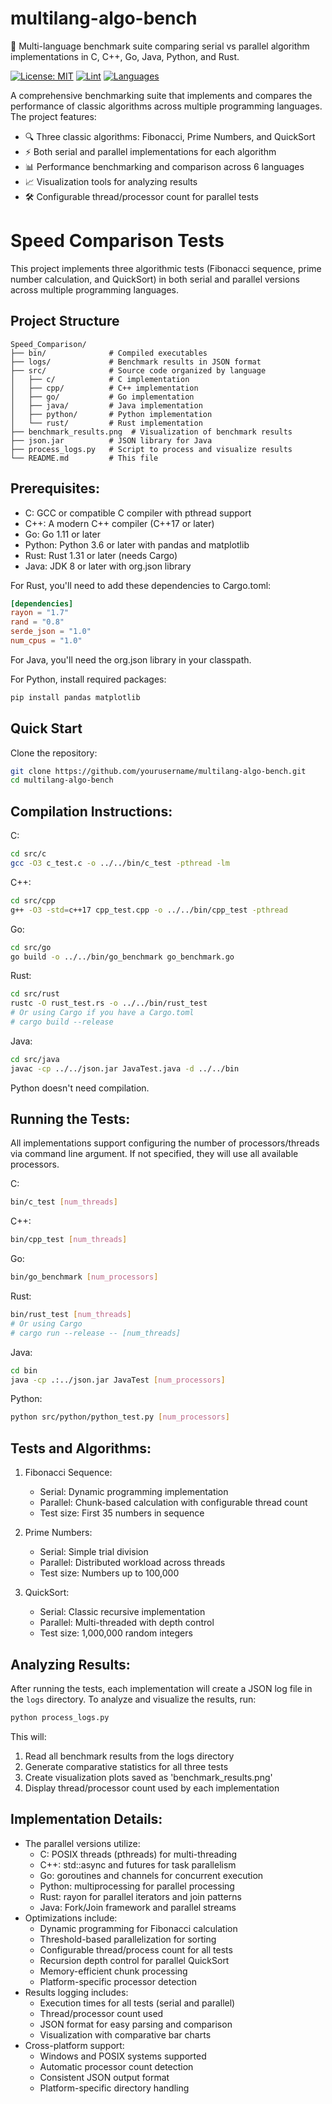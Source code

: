 # multilang-algo-bench

🚀 Multi-language benchmark suite comparing serial vs parallel algorithm implementations in C, C++, Go, Java, Python, and Rust.

[![License: MIT](https://img.shields.io/badge/License-MIT-yellow.svg)](https://opensource.org/licenses/MIT)
[![Lint](https://github.com/sreekar2858/multilang-algo-bench/actions/workflows/lint.yml/badge.svg)](https://github.com/sreekar2858/multilang-algo-bench/actions/workflows/lint.yml)
[![Languages](https://img.shields.io/badge/languages-6-blue)](https://github.com/sreekar2858/multilang-algo-bench)

A comprehensive benchmarking suite that implements and compares the performance of classic algorithms across multiple programming languages. The project features:

- 🔍 Three classic algorithms: Fibonacci, Prime Numbers, and QuickSort
- ⚡ Both serial and parallel implementations for each algorithm
- 📊 Performance benchmarking and comparison across 6 languages
- 📈 Visualization tools for analyzing results
- 🛠️ Configurable thread/processor count for parallel tests

Speed Comparison Tests
=====================

This project implements three algorithmic tests (Fibonacci sequence, prime number calculation, and QuickSort) in both serial and parallel versions across multiple programming languages.

## Project Structure

```
Speed_Comparison/
├── bin/              # Compiled executables
├── logs/             # Benchmark results in JSON format
├── src/              # Source code organized by language
│   ├── c/            # C implementation
│   ├── cpp/          # C++ implementation
│   ├── go/           # Go implementation
│   ├── java/         # Java implementation
│   ├── python/       # Python implementation
│   └── rust/         # Rust implementation
├── benchmark_results.png  # Visualization of benchmark results
├── json.jar          # JSON library for Java
├── process_logs.py   # Script to process and visualize results
└── README.md         # This file
```

## Prerequisites:
- C: GCC or compatible C compiler with pthread support
- C++: A modern C++ compiler (C++17 or later)
- Go: Go 1.11 or later
- Python: Python 3.6 or later with pandas and matplotlib
- Rust: Rust 1.31 or later (needs Cargo)
- Java: JDK 8 or later with org.json library

For Rust, you'll need to add these dependencies to Cargo.toml:
```toml
[dependencies]
rayon = "1.7"
rand = "0.8"
serde_json = "1.0"
num_cpus = "1.0"
```

For Java, you'll need the org.json library in your classpath.

For Python, install required packages:
```bash
pip install pandas matplotlib
```

## Quick Start

Clone the repository:
```bash
git clone https://github.com/yourusername/multilang-algo-bench.git
cd multilang-algo-bench
```

## Compilation Instructions:

C:
```bash
cd src/c
gcc -O3 c_test.c -o ../../bin/c_test -pthread -lm
```

C++:
```bash
cd src/cpp
g++ -O3 -std=c++17 cpp_test.cpp -o ../../bin/cpp_test -pthread
```

Go:
```bash
cd src/go
go build -o ../../bin/go_benchmark go_benchmark.go
```

Rust:
```bash
cd src/rust
rustc -O rust_test.rs -o ../../bin/rust_test
# Or using Cargo if you have a Cargo.toml
# cargo build --release
```

Java:
```bash
cd src/java
javac -cp ../../json.jar JavaTest.java -d ../../bin
```

Python doesn't need compilation.

## Running the Tests:

All implementations support configuring the number of processors/threads via command line argument. If not specified, they will use all available processors.

C:
```bash
bin/c_test [num_threads]
```

C++:
```bash
bin/cpp_test [num_threads]
```

Go:
```bash
bin/go_benchmark [num_processors]
```

Rust:
```bash
bin/rust_test [num_threads]
# Or using Cargo
# cargo run --release -- [num_threads]
```

Java:
```bash
cd bin
java -cp .:../json.jar JavaTest [num_processors]
```

Python:
```bash
python src/python/python_test.py [num_processors]
```

## Tests and Algorithms:
1. Fibonacci Sequence:
   - Serial: Dynamic programming implementation
   - Parallel: Chunk-based calculation with configurable thread count
   - Test size: First 35 numbers in sequence

2. Prime Numbers:
   - Serial: Simple trial division
   - Parallel: Distributed workload across threads
   - Test size: Numbers up to 100,000

3. QuickSort:
   - Serial: Classic recursive implementation
   - Parallel: Multi-threaded with depth control
   - Test size: 1,000,000 random integers

## Analyzing Results:
After running the tests, each implementation will create a JSON log file in the `logs` directory. To analyze and visualize the results, run:

```bash
python process_logs.py
```

This will:
1. Read all benchmark results from the logs directory
2. Generate comparative statistics for all three tests
3. Create visualization plots saved as 'benchmark_results.png'
4. Display thread/processor count used by each implementation

## Implementation Details:
- The parallel versions utilize:
  * C: POSIX threads (pthreads) for multi-threading
  * C++: std::async and futures for task parallelism
  * Go: goroutines and channels for concurrent execution
  * Python: multiprocessing for parallel processing
  * Rust: rayon for parallel iterators and join patterns
  * Java: Fork/Join framework and parallel streams
- Optimizations include:
  * Dynamic programming for Fibonacci calculation
  * Threshold-based parallelization for sorting
  * Configurable thread/process count for all tests
  * Recursion depth control for parallel QuickSort
  * Memory-efficient chunk processing
  * Platform-specific processor detection
- Results logging includes:
  * Execution times for all tests (serial and parallel)
  * Thread/processor count used
  * JSON format for easy parsing and comparison
  * Visualization with comparative bar charts
- Cross-platform support:
  * Windows and POSIX systems supported
  * Automatic processor count detection
  * Consistent JSON output format
  * Platform-specific directory handling
